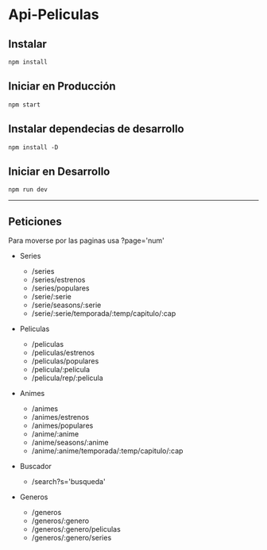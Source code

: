 # Api-Peliculas

## Instalar
```
npm install
```

## Iniciar en Producción
```
npm start
```

## Instalar dependecias de desarrollo
```
npm install -D
```

## Iniciar en Desarrollo
```
npm run dev
```

---

## Peticiones

Para moverse por las paginas usa ?page='num' 

- Series

  - /series
  - /series/estrenos
  - /series/populares
  - /serie/:serie
  - /serie/seasons/:serie
  - /serie/:serie/temporada/:temp/capitulo/:cap

- Peliculas

  - /peliculas
  - /peliculas/estrenos
  - /peliculas/populares
  - /pelicula/:pelicula
  - /pelicula/rep/:pelicula

- Animes

  - /animes
  - /animes/estrenos
  - /animes/populares
  - /anime/:anime
  - /anime/seasons/:anime
  - /anime/:anime/temporada/:temp/capitulo/:cap

- Buscador

  - /search?s='busqueda'

- Generos

  - /generos
  - /generos/:genero
  - /generos/:genero/peliculas
  - /generos/:genero/series